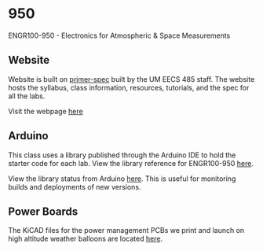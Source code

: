 # 950

ENGR100-950 - Electronics for Atmospheric & Space Measurements

## Website

Website is built on [primer-spec](https://github.com/eecs485staff/primer-spec) built by the UM EECS 485 staff. The website hosts the syllabus, class information, resources, tutorials, and the spec for all the labs.

Visit the webpage [here](https://950.engr100.org)

## Arduino

This class uses a library published through the Arduino IDE to hold the starter code for each lab. View the library reference for ENGR100-950 [here](https://www.arduino.cc/reference/en/libraries/engr100-950/).

View the library status from Arduino [here](https://downloads.arduino.cc/libraries/logs/github.com/engin100/950/). This is useful for monitoring builds and deployments of new versions.

## Power Boards

The KiCAD files for the power management PCBs we print and launch on high altitude weather balloons are located [here](https://github.com/engin100/power-boards).
